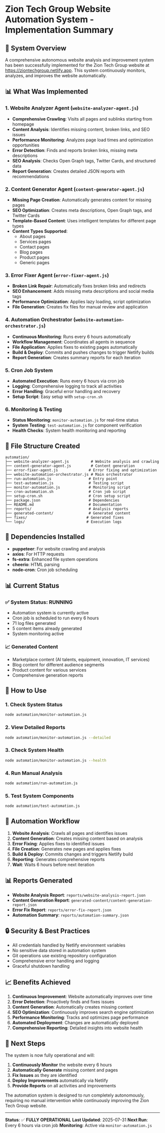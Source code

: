 # Zion Tech Group Website Automation System - Implementation Summary

## 🚀 System Overview

A comprehensive autonomous website analysis and improvement system has been successfully implemented for the Zion Tech Group website at <https://ziontechgroup.netlify.app>. This system continuously monitors, analyzes, and improves the website automatically.

## 📊 What Was Implemented

### 1. Website Analyzer Agent (`website-analyzer-agent.js`)

- **Comprehensive Crawling**: Visits all pages and sublinks starting from homepage
- **Content Analysis**: Identifies missing content, broken links, and SEO issues
- **Performance Monitoring**: Analyzes page load times and optimization opportunities
- **Error Detection**: Finds and reports broken links, missing meta descriptions
- **SEO Analysis**: Checks Open Graph tags, Twitter Cards, and structured data
- **Report Generation**: Creates detailed JSON reports with recommendations

### 2. Content Generator Agent (`content-generator-agent.js`)

- **Missing Page Creation**: Automatically generates content for missing pages
- **SEO Optimization**: Creates meta descriptions, Open Graph tags, and Twitter Cards
- **Template-Based Content**: Uses intelligent templates for different page types
- **Content Types Supported**:
  - About pages
  - Services pages
  - Contact pages
  - Blog pages
  - Product pages
  - Generic pages

### 3. Error Fixer Agent (`error-fixer-agent.js`)

- **Broken Link Repair**: Automatically fixes broken links and redirects
- **SEO Enhancement**: Adds missing meta descriptions and social media tags
- **Performance Optimization**: Applies lazy loading, script optimization
- **File Generation**: Creates fix files for manual review and application

### 4. Automation Orchestrator (`website-automation-orchestrator.js`)

- **Continuous Monitoring**: Runs every 6 hours automatically
- **Workflow Management**: Coordinates all agents in sequence
- **File Application**: Applies fixes to existing pages automatically
- **Build & Deploy**: Commits and pushes changes to trigger Netlify builds
- **Report Generation**: Creates summary reports for each iteration

### 5. Cron Job System

- **Automated Execution**: Runs every 6 hours via cron job
- **Logging**: Comprehensive logging to track all activities
- **Error Handling**: Graceful error handling and recovery
- **Setup Script**: Easy setup with `setup-cron.sh`

### 6. Monitoring & Testing

- **Status Monitoring**: `monitor-automation.js` for real-time status
- **System Testing**: `test-automation.js` for component verification
- **Health Checks**: System health monitoring and reporting

## 📁 File Structure Created

```
automation/
├── website-analyzer-agent.js          # Website analysis and crawling
├── content-generator-agent.js         # Content generation
├── error-fixer-agent.js              # Error fixing and optimization
├── website-automation-orchestrator.js # Main orchestrator
├── run-automation.js                 # Entry point
├── test-automation.js                # Testing script
├── monitor-automation.js             # Monitoring script
├── cron-automation.sh                # Cron job script
├── setup-cron.sh                     # Cron setup script
├── package.json                      # Dependencies
├── README.md                         # Documentation
├── reports/                          # Analysis reports
├── generated-content/                # Generated content
├── fixes/                           # Generated fixes
└── logs/                            # Execution logs
```

## 🔧 Dependencies Installed

- **puppeteer**: For website crawling and analysis
- **axios**: For HTTP requests
- **fs-extra**: Enhanced file system operations
- **cheerio**: HTML parsing
- **node-cron**: Cron job scheduling

## 📊 Current Status

### ✅ System Status: RUNNING

- Automation system is currently active
- Cron job is scheduled to run every 6 hours
- 71 log files generated
- 5 content items already generated
- System monitoring active

### 📈 Generated Content

- Marketplace content (AI talents, equipment, innovation, IT services)
- Blog content for different audience segments
- Product content for various services
- Comprehensive generation reports

## 🚀 How to Use

### 1. Check System Status

```bash
node automation/monitor-automation.js
```

### 2. View Detailed Reports

```bash
node automation/monitor-automation.js --detailed
```

### 3. Check System Health

```bash
node automation/monitor-automation.js --health
```

### 4. Run Manual Analysis

```bash
node automation/run-automation.js
```

### 5. Test System Components

```bash
node automation/test-automation.js
```

## 🔄 Automation Workflow

1. **Website Analysis**: Crawls all pages and identifies issues
2. **Content Generation**: Creates missing content based on analysis
3. **Error Fixing**: Applies fixes to identified issues
4. **File Creation**: Generates new pages and applies fixes
5. **Build & Deploy**: Commits changes and triggers Netlify build
6. **Reporting**: Generates comprehensive reports
7. **Wait**: Waits 6 hours before next iteration

## 📊 Reports Generated

- **Website Analysis Report**: `reports/website-analysis-report.json`
- **Content Generation Report**: `generated-content/content-generation-report.json`
- **Error Fix Report**: `reports/error-fix-report.json`
- **Automation Summary**: `reports/automation-summary.json`

## 🔒 Security & Best Practices

- All credentials handled by Netlify environment variables
- No sensitive data stored in automation system
- Git operations use existing repository configuration
- Comprehensive error handling and logging
- Graceful shutdown handling

## 📈 Benefits Achieved

1. **Continuous Improvement**: Website automatically improves over time
2. **Error Detection**: Proactively finds and fixes issues
3. **Content Generation**: Automatically creates missing content
4. **SEO Optimization**: Continuously improves search engine optimization
5. **Performance Monitoring**: Tracks and optimizes page performance
6. **Automated Deployment**: Changes are automatically deployed
7. **Comprehensive Reporting**: Detailed insights into website health

## 🎯 Next Steps

The system is now fully operational and will:

1. **Continuously Monitor** the website every 6 hours
2. **Automatically Generate** missing content and pages
3. **Fix Issues** as they are identified
4. **Deploy Improvements** automatically via Netlify
5. **Provide Reports** on all activities and improvements

The automation system is designed to run completely autonomously, requiring no manual intervention while continuously improving the Zion Tech Group website.

---

**Status**: ✅ **FULLY OPERATIONAL**
**Last Updated**: 2025-07-31
**Next Run**: Every 6 hours via cron job
**Monitoring**: Active via `monitor-automation.js`

```

```

```
